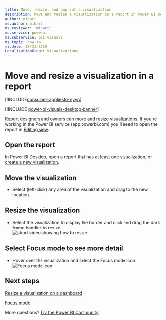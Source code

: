 ```yaml
---
title: Move, resize, and pop out a visualization
description: Move and resize a visualization in a report in Power BI service and Desktop
author: mihart
ms.author: mihart
ms.reviewer: 'mihart'
ms.service: powerbi
ms.subservice: pbi-visuals
ms.topic: how-to
ms.date: 12/31/2018
LocalizationGroup: Visualizations
---
```

# Move and resize a visualization in a report

[!INCLUDE[consumer-appliesto-nyyn](../includes/consumer-appliesto-nyyn.md)]    

[!INCLUDE [power-bi-visuals-desktop-banner](../includes/power-bi-visuals-desktop-banner.md)]

Report designers and owners can move and resize visualizations. If you're working in the Power BI service (app.powerbi.com) you'll need to open the report in [Editing view](../create-reports/service-interact-with-a-report-in-editing-view.md). 

## Open the report
In Power BI Desktop, open a report that has at least one visualization, or [create a new visualization](power-bi-report-add-visualizations-i.md). 

## Move the visualization
* Select (left-click) any area of the visualization and drag to the new location.

## Resize the visualization
* Select the visualization to display the border and click and drag the dark frame handles to resize.  
  ![short video showing how to resize](media/power-bi-visualization-move-and-resize/untitled.gif)

## Select Focus mode to see more detail.
* Hover over the visualization and select the Focus mode icon.
  ![Focus mode icon](media/power-bi-visualization-move-and-resize/pbi_popouticon.jpg)

## Next steps
[Resize a visualization on a dashboard](../create-reports/service-dashboard-edit-tile.md)  

[Focus mode](../consumer/end-user-focus.md)

More questions? [Try the Power BI Community](https://community.powerbi.com/)

